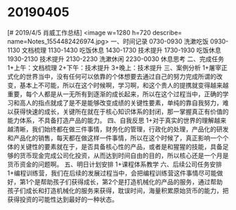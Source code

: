 # 20190405

[# 2019/4/5 肖威工作总结]
<image w=1280 h=720 describe= name=Notes_1554482426974.jpg>
一、时间记录
0730-0930 洗漱吃饭
0930-1130 文档梳理
1130-1430 吃饭休息
1430-1730 技术提升
1730-1930 吃饭休息
1930-2130 技术提升
2130-2230 洗漱休闲
2230-0030 休息思考
二、完成任务
1+上午：文档梳理
2+下午：技术提升
3+晚上：技术提升
三、案例分析
1+屠宰正式化的世界当中，没有任何可以依靠的个体想要去通过自己的努力完成所谓的改变，基本上不可能，所以在这个时候啊，学习啊，和这个贵人的提携就变得越来越重要，每个人都是从一无所有到逐渐的成长起来，所以在这个过程当中，正确的学习和高人的指点就成了是不是能够改变成绩的关键性要素，单纯的靠自我努力，难以获得快速的成长，关键所在就在于核心知识体系的封闭，那一掌握真正有价值的能力体系，不具备打造产品的能力。
四、自我反思
1+对于真实的世界的理解越来越清晰，我们始终都在做三件事情，财务化的管理，行政化的处理，产品化的研发和产品化的销售，每天都在做这样一件事情，所以在这个时候了，真正影响一个个体的关键性的要素就在于，是否具备核心性的产品，或者是和猩猩的技能，具备足够的货币现金完成公司化投资，从而达到时间自由的目的，所以核心还是一个月是货币资金的问题啊。
五、明日计划安排
1+课程体系教学
六、后续公司任务安排
1+编程训练营，我们在后续的发展过程当中，会把编程训练营这件事情尽可能做好，第1个是帮助孩子们获得成长，第2个是打造机械化的产品的服务，通过帮助孩子们成长和打造机械化的服务来获得，耽误时间，海量积累原始货币的能力，把获得投资的可能性达到最好的一种状态。
